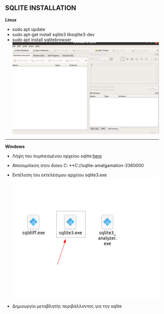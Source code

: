 ## SQLITE INSTALLATION
  **Linux**
  * sudo apt update
  * sudo apt-get install sqlite3 libsqlite3-dev
  * sudo apt install sqlitebrowser
  ![db browser](Read_Me(resources)/db_broswer.png)

---

  **Windows**
  * Λήψη του συμπιεσμένου αρχείου sqlite:[here](https://www.sqlite.org/2021/sqlite-tools-win32-x86-3360000.zip)
  
  * Αποσυμπίεση στον δίσκο C: **C://sqlite-amalgamation-3360000
  * Εκτέλεση του εκτελέσιμου αρχείου sqlite3.exe
  ![SQlite3 Exe](Read_Me(resources)/sqlite3_exe.png)
  * Δημιουργία μεταβλητής περιβάλλοντος για την sqlite
